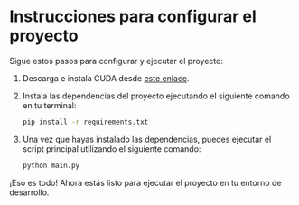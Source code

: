 # Instrucciones para configurar el proyecto

Sigue estos pasos para configurar y ejecutar el proyecto:

1. Descarga e instala CUDA desde [este enlace](https://developer.nvidia.com/cuda-downloads).
   
2. Instala las dependencias del proyecto ejecutando el siguiente comando en tu terminal:

    ```bash
    pip install -r requirements.txt
    ```

3. Una vez que hayas instalado las dependencias, puedes ejecutar el script principal utilizando el siguiente comando:

    ```bash
    python main.py
    ```

¡Eso es todo! Ahora estás listo para ejecutar el proyecto en tu entorno de desarrollo.